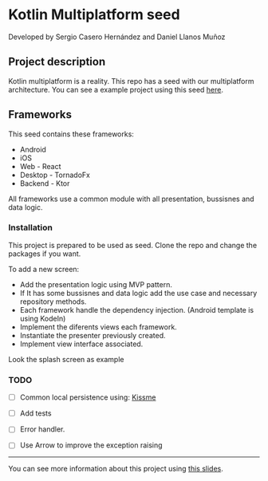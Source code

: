 # Kotlin Multiplatform seed
Developed by Sergio Casero Hernández and Daniel Llanos Muñoz

## Project description
Kotlin multiplatform is a reality. This repo has a seed with our multiplatform architecture. You can see a example project using this seed  [here](https://github.com/sergiocasero/votlin-app).

## Frameworks
This seed contains these frameworks:
* Android
* iOS
* Web - React
* Desktop - TornadoFx
* Backend - Ktor

All frameworks use a common module with all presentation, bussisnes and data logic.

### Installation
This project is prepared to be used as seed. Clone the repo and change the packages if you want.

To add a new screen:
- Add the presentation logic using MVP pattern.
- If It has some bussisnes and data logic add the use case and necessary repository methods.
- Each framework handle the dependency injection. (Android template is using KodeIn)
- Implement the diferents views each framework.
- Instantiate the presenter previously created.
- Implement view interface associated.

Look the splash screen as example

### TODO
- [ ] Common local persistence using: [Kissme](https://github.com/netguru/Kissme)
- [ ] Add tests
- [ ] Error handler.
- [ ] Use Arrow to improve the exception raising


___

You can see more information about this project using [this slides](https://docs.google.com/presentation/d/1meSPq-IWo68w1yHoisDp6JTVi9Jwr7MVCOG6WNQ7cmM/edit#slide=id.p).

